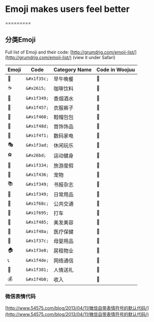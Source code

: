 # Emoji makes users feel better
=========
## 分类Emoji
Full list of Emoji and their code: [http://grumdrig.com/emoji-list/](http://grumdrig.com/emoji-list/) (view it under Safari)

| Emoji | Code | Category Name | Code in Woojuu |
:-------|------|---------------|----------------|
| &#x1f35c; |  `&#x1f35c;` | 早午晚餐 | :ramen: |
| &#x2615; |  `&#x2615;` | 咖啡饮料 | :ramen: |
| &#x1f377; |  `&#x1f349;` | 香烟酒水 | :ramen: |
| &#x1f457; |  `&#x1f457;` | 衣服裤子 | :ramen: |
| &#x1f460; |  `&#x1f460;` | 鞋帽包包 | :ramen: |
| &#x1f48d; |  `&#x1f48d;` | 首饰饰品 | :ramen: |
| &#x1f4f1; |  `&#x1f4f1;` | 数码家电 | :ramen: |
| &#x1f3ad; |  `&#x1f3ad;` | 休闲玩乐 | :ramen: |
| &#x26bd; |  `&#x26bd;` | 运动健身 | :ramen: |
| &#x1f334; |  `&#x1f334;` | 旅游度假 | :ramen: |
| &#x1f436; |  `&#x1f436;` | 宠物 | :ramen: |
| &#x1f4da; |  `&#x1f349;` | 书报杂志 | :ramen: |
| &#x1f349; |  `&#x1f349;` | 日常用品 | :ramen: |
| &#x1f68c; |  `&#x1f68c;` | 公共交通 | :ramen: |
| &#x1f695; |  `&#x1f695;` | 打车 | :ramen: |
| &#x1f485; |  `&#x1f485;` | 美发美容 | :ramen: |
| &#x1f48a; |  `&#x1f48a;` | 医疗保健 | :ramen: |
| &#x1f37c; |  `&#x1f37c;` | 母婴用品 | :ramen: |
| &#x1f3e0; |  `&#x1f3e0;` | 房租物业 | :ramen: |
| &#x1f4de; |  `&#x1f4de;` | 网络通信 | :ramen: |
| &#x1f381; |  `&#x1f381;` | 人情送礼 | :ramen: |
| &#x1f4b0; |  `&#x1f4b0;` | 收入 | :ramen: |

### 微信表情代码
[http://www.54575.com/blog/2013/04/11/微信自带表情符号的默认代码/](http://www.54575.com/blog/2013/04/11/微信自带表情符号的默认代码/)
